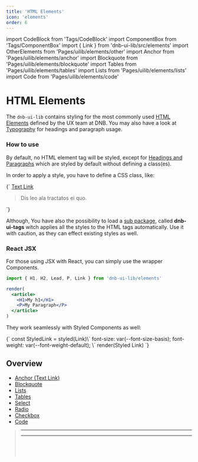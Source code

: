 ```yaml
---
title: 'HTML Elements'
icon: 'elements'
order: 6
---
```


import CodeBlock from 'Tags/CodeBlock'
import ComponentBox from 'Tags/ComponentBox'
import { Link } from 'dnb-ui-lib/src/elements'
import OtherElements from 'Pages/uilib/elements/other'
import Anchor from 'Pages/uilib/elements/anchor'
import Blockquote from 'Pages/uilib/elements/blockquote'
import Tables from 'Pages/uilib/elements/tables'
import Lists from 'Pages/uilib/elements/lists'
import Code from 'Pages/uilib/elements/code'

# HTML Elements

The `dnb-ui-lib` contains styling for the most commonly used [HTML Elements](https://developer.mozilla.org/en-US/docs/Web/HTML/Element) defined by the UX team at DNB. You may also have a look at [Typography](/uilib/typography) for headings and paragraph usage.

### How to use

By default, no HTML element tag will be styled, except for [Headings and Paragraphs](/uilib/typography) which are styled by default without defining a class(es).

In order to apply a style, you have to define a CSS class, like:

<CodeBlock reactLive hidePreview>
{`
<a href="/" className="dnb-anchor">Text Link</a>
<blockquote className="dnb-blockquote">
  Dis leo ala tractatos ei quo.
</blockquote>
`}
</CodeBlock>

Although, You have also the possibility to load a [sub package](/uilib/usage/customisation/styling#additional-packages), called **dnb-ui-tags** witch applies all the styles to the HTML tags automatically. Use it with caution, as they can effect existing styles as well.

### React JSX

For those using JSX with React, you can simply use the wrapper Components.

```jsx
import { H1, H2, Lead, P, Link } from 'dnb-ui-lib/elements'

render(
  <article>
    <H1>My h1</H1>
    <P>My Paragraph</P>
  </article>
)
```

They work seamlessly with Styled Components as well:

<ComponentBox useRender scope={{Link}}>
{`
const StyledLink = styled(Link)\`
  font-size: var(--font-size-basis);
  font-weight: var(--font-weight-default);
\`
render(<StyledLink href="/" target="_blank">Styled Link</StyledLink>)
`}
</ComponentBox>

## Overview

- [Anchor (Text Link)](#anchor-text-link)
- [Blockquote](#blockquote)
- [Lists](#lists)
- [Tables](#tables)
- [Select](#missing-html-elements)
- [Radio](#missing-html-elements)
- [Checkbox](#missing-html-elements)
- [Code](#code)

<Anchor />
<Blockquote />
<Lists />
<Tables />

---

<OtherElements />

---

<Code />
